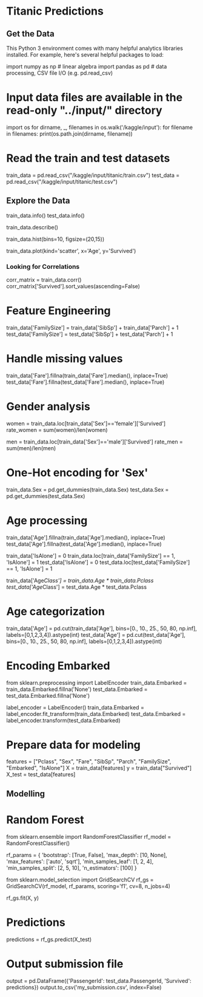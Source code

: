 # Titanic Predictions 

## Get the Data

This Python 3 environment comes with many helpful analytics libraries installed. For example, here's several helpful packages to load:

import numpy as np # linear algebra
import pandas as pd # data processing, CSV file I/O (e.g. pd.read_csv)

# Input data files are available in the read-only "../input/" directory
import os
for dirname, _, filenames in os.walk('/kaggle/input'):
    for filename in filenames:
        print(os.path.join(dirname, filename))

# Read the train and test datasets
train_data = pd.read_csv("/kaggle/input/titanic/train.csv")
test_data = pd.read_csv("/kaggle/input/titanic/test.csv")

## Explore the Data

train_data.info()
test_data.info()

train_data.describe()

train_data.hist(bins=10, figsize=(20,15))

train_data.plot(kind='scatter', x='Age', y='Survived')

### Looking for Correlations

corr_matrix = train_data.corr()
corr_matrix['Survived'].sort_values(ascending=False)

# Feature Engineering
train_data['FamilySize'] = train_data['SibSp'] + train_data['Parch'] + 1
test_data['FamilySize'] = test_data['SibSp'] + test_data['Parch'] + 1

# Handle missing values
train_data['Fare'].fillna(train_data['Fare'].median(), inplace=True)
test_data['Fare'].fillna(test_data['Fare'].median(), inplace=True)

# Gender analysis
women = train_data.loc[train_data['Sex']=='female']['Survived']
rate_women = sum(women)/len(women)

men = train_data.loc[train_data['Sex']=='male']['Survived']
rate_men = sum(men)/len(men)

# One-Hot encoding for 'Sex'
train_data.Sex = pd.get_dummies(train_data.Sex)
test_data.Sex = pd.get_dummies(test_data.Sex)

# Age processing
train_data['Age'].fillna(train_data['Age'].median(), inplace=True)
test_data['Age'].fillna(test_data['Age'].median(), inplace=True)

train_data['IsAlone'] = 0
train_data.loc[train_data['FamilySize'] == 1, 'IsAlone'] = 1
test_data['IsAlone'] = 0
test_data.loc[test_data['FamilySize'] == 1, 'IsAlone'] = 1

train_data['Age*Class'] = train_data.Age * train_data.Pclass
test_data['Age*Class'] = test_data.Age * test_data.Pclass

# Age categorization
train_data['Age'] = pd.cut(train_data['Age'], bins=[0., 10., 25., 50, 80, np.inf], labels=[0,1,2,3,4]).astype(int)
test_data['Age'] = pd.cut(test_data['Age'], bins=[0., 10., 25., 50, 80, np.inf], labels=[0,1,2,3,4]).astype(int)

# Encoding Embarked
from sklearn.preprocessing import LabelEncoder
train_data.Embarked = train_data.Embarked.fillna('None')
test_data.Embarked = test_data.Embarked.fillna('None')

label_encoder = LabelEncoder()
train_data.Embarked = label_encoder.fit_transform(train_data.Embarked)
test_data.Embarked = label_encoder.transform(test_data.Embarked)

# Prepare data for modeling
features = ["Pclass", "Sex", "Fare", "SibSp", "Parch", "FamilySize", "Embarked", "IsAlone"]
X = train_data[features]
y = train_data["Survived"]
X_test = test_data[features]

## Modelling
# Random Forest
from sklearn.ensemble import RandomForestClassifier
rf_model = RandomForestClassifier()

rf_params = {
    'bootstrap': [True, False],
    'max_depth': [10, None],
    'max_features': ['auto', 'sqrt'],
    'min_samples_leaf': [1, 2, 4],
    'min_samples_split': [2, 5, 10],
    'n_estimators': [100]
}

from sklearn.model_selection import GridSearchCV
rf_gs = GridSearchCV(rf_model, rf_params, scoring='f1', cv=8, n_jobs=4)

rf_gs.fit(X, y)

# Predictions
predictions = rf_gs.predict(X_test)

# Output submission file
output = pd.DataFrame({'PassengerId': test_data.PassengerId, 'Survived': predictions})
output.to_csv('my_submission.csv', index=False)